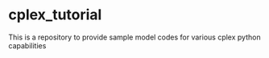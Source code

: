 # cplex_tutorial
This is a repository to provide sample model codes for various cplex python capabilities

